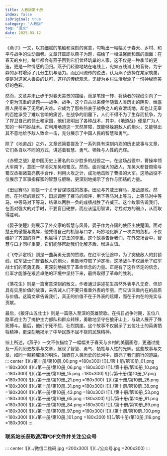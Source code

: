 ```yaml
---
title: 人教版第十册
index: false
isOriginal: true
category: "人教版"
tag: "语文"
date: 2025-03-12
---
```

《燕子》一文，以其细腻的笔触和深刻的寓意，勾勒出一幅幅关于春天、乡村、和平与战争的生动画卷。文章开篇即以燕子为题，描绘了一幅温馨而和谐的画面：在春天的乡村，每年都会有燕子回到它们曾经筑巢的人家，这不仅是一种季节的更迭，更是一种情感的回归。燕子们轻盈地站在电线上，宛如五线谱上的音符，为宁静的乡村增添了几分生机与活力。而民间流传的说法，认为燕子选择在某家筑巢，便是对这家人善良的认可，这样的传统观念，无疑为乡村生活增添了一份神秘而美好的色彩。

然而，文章并未止步于对春天美景的描绘，而是笔锋一转，将读者的视线引向了一个更为沉重的话题——战争。战争，这个自古以来便伴随着人类历史的阴影，给底层人民带来了无尽的灾难。它成为了那些热衷于战争之人的宣泄场地，却也让无辜的百姓承受了难以言喻的痛苦。在战争的阴霾下，人们不得不为了生存而抗争，为了捍卫自己的领土和家园，他们发明出了各种战术，其中，《地道战》便是广为人知的一种巧妙战术。它利用地道这一天然屏障，既能够躲避敌人的炮火，又能够出其不意地给予敌人致命一击，充分展示了中国人民的智慧和勇气。

除了《地道战》之外，文章还简要提及了一系列具有深刻内涵的历史故事与文章，它们各自以不同的方式，讲述着智慧、勇气、牺牲与人性的光辉。

《赤壁之战》是中国历史上著名的以少胜多的战役之一。在这场战役中，曹操率领大军南下，意图一举消灭东吴和蜀汉。然而，面对强大的敌人，东吴大都督周瑜与蜀汉丞相诸葛亮携手合作，利用火攻之计，成功地击败了曹操的大军。这场战役不仅展示了军事指挥家的智慧与胆略，更深刻地揭示了合作与团结的力量。

《田忌赛马》则是一个关于智谋取胜的故事。田忌与齐威王赛马，屡战屡败。然而，在孙膑的建议下，田忌调整了赛马的顺序，用下等马对上等马，上等马对中等马，中等马对下等马，结果以两胜一负的成绩战胜了齐威王。这个故事告诉我们，在面对强大的对手时，不要盲目硬拼，而应该运用智谋，寻找对方的弱点，从而取得胜利。

《晏子使楚》则展示了外交家的智慧与风骨。晏子作为齐国的使臣出使楚国，面对楚王的傲慢与挑衅，他凭借自己的机智与口才，巧妙地化解了一次次的危机，不仅维护了齐国的尊严，也赢得了楚王的尊重。这个故事告诉我们，在外交场合中，智慧与口才同样重要，它们能够帮助我们化解矛盾，增进友谊。

《飞夺泸定桥》则是一曲英勇无畏的赞歌。在红军长征途中，为了突破敌人的封锁线，红军战士们冒着敌人的炮火，勇敢地夺取了泸定桥。这场战斗不仅展示了红军战士们的英勇无畏，更深刻地揭示了革命信念的力量。正是有了这样坚定的信念，红军才能够在艰苦卓绝的环境中坚持下来，最终取得了革命的胜利。

《落花生》则是一篇寓意深刻的散文。作者通过讲述花生虽然外表平凡无奇，但却具有实用价值的故事，来告诫人们不要只看重外表的华丽，而应该注重内在的品质与价值。这篇文章告诉我们，真正的价值不在于外表的炫耀，而在于内在的充实与贡献。

最后，《狼牙山五壮士》则是一篇感人至深的英雄赞歌。在抗日战争时期，五位八路军战士为了掩护主力部队和群众转移，勇敢地坚守在狼牙山上，与敌人展开了殊死搏斗。最后，他们宁死不屈，壮烈跳崖。这个故事不仅展示了五位壮士的英勇牺牲精神，更深刻地揭示了中华民族不屈不挠的民族精神。

综上所述，《燕子》一文不仅描绘了一幅幅关于春天与乡村的美丽画卷，更通过提及一系列历史故事与文章，展现了智慧、勇气、牺牲与人性的光辉。这些故事与文章，如同一颗颗璀璨的明珠，镶嵌在人类历史的长河中，照亮了我们前行的道路。
::: center
![](./第十册/第10册_00.png =180x300)
![](./第十册/第10册_01.png =180x300)
![](./第十册/第10册_06.png =180x300)
![](./第十册/第10册_10.png =180x300)
![](./第十册/第10册_15.png =180x300)
![](./第十册/第10册_17.png =180x300)
![](./第十册/第10册_21.png =180x300)
![](./第十册/第10册_26.png =180x300)
![](./第十册/第10册_31.png =180x300)
![](./第十册/第10册_38.png =180x300)
![](./第十册/第10册_43.png =180x300)
![](./第十册/第10册_53.png =180x300)
![](./第十册/第10册_65.png =180x300)
![](./第十册/第10册_81.png =180x300)
![](./第十册/第10册_84.png =180x300)
![](./第十册/第10册_89.png =180x300)
![](./第十册/第10册_97.png =180x300)
![](./第十册/第10册_100.png =180x300)
![](./第十册/第10册_101.png =180x300)
![](./第十册/第10册_119.png =180x300)
:::

### 联系站长获取高清PDF文件并关注公众号
::: center
![](../微信二维码.jpg =200x300)
![](../公众号.jpg =200x300)
:::
